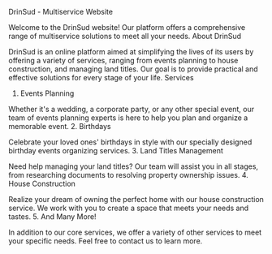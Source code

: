 DrinSud - Multiservice Website

Welcome to the DrinSud website! Our platform offers a comprehensive range of multiservice solutions to meet all your needs.
About DrinSud

DrinSud is an online platform aimed at simplifying the lives of its users by offering a variety of services, ranging from events planning to house construction, and managing land titles. Our goal is to provide practical and effective solutions for every stage of your life.
Services
1. Events Planning

Whether it's a wedding, a corporate party, or any other special event, our team of events planning experts is here to help you plan and organize a memorable event.
2. Birthdays

Celebrate your loved ones' birthdays in style with our specially designed birthday events organizing services.
3. Land Titles Management

Need help managing your land titles? Our team will assist you in all stages, from researching documents to resolving property ownership issues.
4. House Construction

Realize your dream of owning the perfect home with our house construction service. We work with you to create a space that meets your needs and tastes.
5. And Many More!

In addition to our core services, we offer a variety of other services to meet your specific needs. Feel free to contact us to learn more.
